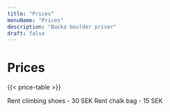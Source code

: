```yaml
---
title: "Prices"
menuName: "Prices"
description: "Backa boulder priser"
draft: false
---
```


# Prices

{{< price-table >}}

Rent climbing shoes - 30 SEK
Rent chalk bag - 15 SEK
